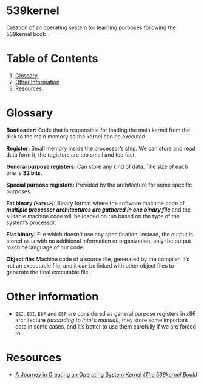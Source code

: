 # 539kernel
Creation of an operating system for learning purposes following the 539kernel book

# Table of Contents
1. [Glossary](#glossary)
2. [Other Information](#other-information)
3. [Resources](#resources)

# Glossary

**Bootloader:** Code that is responsible for loading the main kernel from the disk to the main memory so the kernel can be executed.

**Register:** Small memory inside the processor’s chip. We can store and read data form it, the registers are too small and too fast.

**General purpose registers:** Can store any kind of data. The size of each one is **32 bits**.

**Special purpose registers:** Provided by the architecture for some specific purposes.

**Fat binary *(`FatELF`)*:** Binary format where the software machine code of ***multiple processor architectures are gathered in one binary file*** and the suitable machine code will be loaded on run based on the type of the system’s processor.

**Flat binary:** File which doesn't use any specification, instead, the output is stored as is with no additional information or organization, only the output machine language of our code.

**Object file:** Machine code of a source file, generated by the compiler. It’s not an executable file, and it can be linked with other object files to generate the final executable file.

# Other information

- `ESI`, `EDI`, `EBP` and `ESP` are considered as general purpose registers in x86 architecture *(according to Intel’s manual)*, they store some important data in some cases, and it’s better to use them carefully if we are forced to.


# Resources
- [A Journey in Creating an Operating System Kernel *(The 539kernel Book)*](https://539kernel.com/A_Journey_in_Creating_an_Operating_System_Kernel_The_539kernel_Book.pdf)